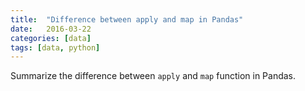 ```yaml
---
title:  "Difference between apply and map in Pandas"
date:   2016-03-22
categories: [data]
tags: [data, python]
---
```

Summarize the difference between `apply` and `map` function in Pandas.